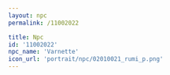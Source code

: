 ```yaml
---
layout: npc
permalink: /11002022

title: Npc
id: '11002022'
npc_name: 'Varnette'
icon_url: 'portrait/npc/02010021_rumi_p.png'
---
```

